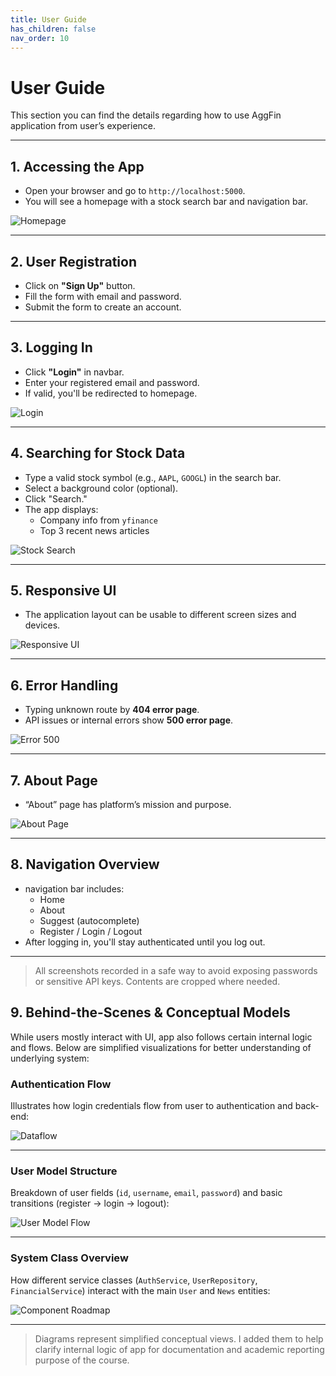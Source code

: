 ```yaml
---
title: User Guide
has_children: false
nav_order: 10
---
```


# User Guide

This section you can find the details regarding how to use AggFin application from user’s experience.

---

## 1. Accessing the App

- Open your browser and go to `http://localhost:5000`.
- You will see a homepage with a stock search bar and navigation bar.

![Homepage](../../pictures/home.png)

---

## 2. User Registration

- Click on **"Sign Up"** button.
- Fill the form with email and password.
- Submit the form to create an account.


---

## 3. Logging In

- Click **"Login"** in navbar.
- Enter your registered email and password.
- If valid, you'll be redirected to homepage.

![Login](../../pictures/login.png)

---

## 4. Searching for Stock Data

- Type a valid stock symbol (e.g., `AAPL`, `GOOGL`) in the search bar.
- Select a background color (optional).
- Click "Search."
- The app displays:
  - Company info from `yfinance`
  - Top 3 recent news articles

![Stock Search](../../pictures/stocksearch.png)

---

## 5. Responsive UI

- The application layout can be usable to different screen sizes and devices.

![Responsive UI](../../pictures/responding%20for%20all%20devices.png)

---

## 6. Error Handling

- Typing unknown route by **404 error page**.
- API issues or internal errors show **500 error page**.

![Error 500](../../pictures/error.png)

---

## 7. About Page

- “About” page has platform’s mission and purpose.

![About Page](../../pictures/about.png)

---

## 8. Navigation Overview

- navigation bar includes:
  - Home
  - About
  - Suggest (autocomplete)
  - Register / Login / Logout
- After logging in, you'll stay authenticated until you log out.

---

> All screenshots recorded in a safe way to avoid exposing passwords or sensitive API keys. Contents are cropped where needed.

## 9. Behind-the-Scenes & Conceptual Models

While users mostly interact with UI, app also follows certain internal logic and flows. Below are simplified visualizations for better understanding of underlying system:

### Authentication Flow

Illustrates how login credentials flow from user to authentication and back-end:

![Dataflow](../../pictures/diagram/dataflow.png)

---

### User Model Structure

Breakdown of user fields (`id`, `username`, `email`, `password`) and basic transitions (register → login → logout):

![User Model Flow](../../pictures/diagram/user_model.png)

---

### System Class Overview

How different service classes (`AuthService`, `UserRepository`, `FinancialService`) interact with the main `User` and `News` entities:

![Component Roadmap](../../pictures/diagram/comp_roadmap.png)

---

> Diagrams represent simplified conceptual views. I added them to help clarify internal logic of app for documentation and academic reporting purpose of the course.
